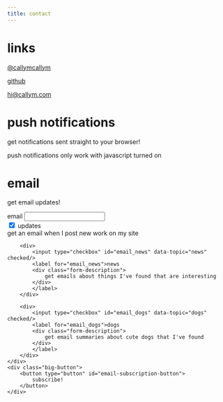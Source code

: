 ```yaml
---
title: contact
---
```

<h1>links</h1>

[@callymcallym](http://twitter.com/callymcallym)

[github](http://github.com/callym)

[hi@callym.com](mailto:hi@callym.com)

# push notifications
get notifications sent straight to your browser!
<div class="center monospace">
<span id="push_notifications">
	<noscript>
		push notifications only work with javascript turned on
	</noscript>
</span>
<a href="" id="push_notifications_action" style="display: none;"></a>
</div>

# email
get email updates!
<form class="center" id="email-subscription-form">
	<div class="email">
		<label for="email">email</label>
		<span class="email-input">
			<input type="email" id="email" name="email_address" required/>
		</span>
	</div>
	<div class="checkboxes" id="topics">
		<div>
			<input type="checkbox" id="email_updates" data-topic="updates" checked/>
			<label for="email_updates">updates
			<div class="form-description">
				get an email when I post new work on my site
			</div>
			</label>
		</div>

		<div>
			<input type="checkbox" id="email_news" data-topic="news" checked/>
			<label for="email_news">news
			<div class="form-description">
				get emails about things I've found that are interesting
			</div>
			</label>
		</div>

		<div>
			<input type="checkbox" id="email_dogs" data-topic="dogs" checked/>
			<label for="email_dogs">dogs
			<div class="form-description">
				get email summaries about cute dogs that I've found
			</div>
			</label>
		</div>
	</div>
	<div class="big-button">
		<button type="button" id="email-subscription-button">
			subscribe!
		</button>
	</div>
</form>

<script>
$(document).ready(function() {
	var is_subscribed = false;
	var $action_link = $('#push_notifications_action');

	var update_message = function() {
		var message = "";
		var action = "";
		if (is_subscribed) {
			message = "you have already subscribed!";
			action = "click here to unsubscribe";
		}
		else {
			message = "you aren't currently subscribed!";
			action = "click here to subscribe";	
		}
		$('#push_notifications').html(message);
		$action_link.html(action);
	};

	var toggle_subscribe = function() {
		if (is_subscribed) {
			push_unsubscribe()
				.then(function() {
					is_subscribed = false;
					update_message();
				});
		}
		else {
			push_subscribe()
				.then(function() {
					is_subscribed = true;
					update_message();
				});
		}
		return false;
	};

	$action_link.on('click', toggle_subscribe);

	if (!navigator.serviceWorker || !('PushManager' in window))
	{
		$('#push_notifications').html(
			`<p>your web browser doesn't support Service Workers or Push Notifications</p>
			<p>for more information about what browsers do, check
			<a href="http://caniuse.com/#feat=push-api">here</a></p>`
		);
	}
	else if (Notification.permission === 'denied') {
		$('#push_notifications').html(
			`<p>you have blocked notifications!</p>
			<p>if you want to unblock them, see instructions
			<a href="https://support.google.com/chrome/answer/6148059?hl=en-GB&ref_topic=3434353">
				here (Google Chrome)</a>
			(steps for Firefox are very similar)</p>`
		);
	} else {
		$action_link.show();
		navigator.serviceWorker.ready
			.then(function(registration) {
				return registration.pushManager.getSubscription();
			})
			.then(function(subscription) {
				if (subscription) {
					is_subscribed = true;
				}
			})
			.then(update_message);
	}

	$('#email-subscription-button').on('click', function() {
		var $form = $('#email-subscription-form');

		var email = $form.find('#email').val();

		if (email.length === 0) {
			callym.message("you need to enter an email", 'error');
			return;
		}

		if (email.indexOf('@') == -1) {
			callym.message("your email address needs to contain an '@'", 'error');
			return;
		}

		if (email.split('@').filter(Boolean).length < 2) {
			callym.message("your email needs text before and after the '@'", 'error');
			return;
		}

		// unsubscribe!
		if ($(this).hasClass('error')) {
			var subscription = {
				email: email
			};

			fetch('https://z8jnhu3g0g.execute-api.eu-west-1.amazonaws.com/production/unregister', {
				method: 'post',
				headers: {
					'Content-type' : 'application/json'
				},
				body: JSON.stringify(subscription)
			});
		}

		var topics = [];
		$form.find('input[type=checkbox]').each(function() {
			var $this = $(this);
			if ($this.prop('checked')) {
				topics.push($this.data('topic'));
			}
		});
		
		var subscription = {
			email: email,
			topics: topics
		};
		fetch('https://z8jnhu3g0g.execute-api.eu-west-1.amazonaws.com/production/register', {
			method: 'post',
			headers: {
				'Content-type' : 'application/json'
			},
			body: JSON.stringify(subscription)
		}).then(function() {
			callym.message("you have been sent a confirmation email");
		});
	});
	
	$('#email-subscription-form #topics input[type=checkbox]').on('click', function() {
		var checked = 0;
		$('#email-subscription-form input[type=checkbox]').each(function() {
			checked += $(this).prop('checked') ? 1 : 0;
		});
		if (checked <= 0) {
			callym.message("please select at least one category to subscribe", 'error');
			$('#email-subscription-button').addClass('error').text('unsubscribe!');
		} else {
			$('#email-subscription-button').removeClass('error').text('subscribe!');
		}
	});

	var urlParams = new URLSearchParams(window.location.search);
	$('#email-subscription-form #email').val(urlParams.get('email'));

	var topics = urlParams.get('topics') || [];

	$('#email-subscription-form input[type=checkbox]').each(function() {
		var $this = $(this);
		if (topics.indexOf($this.data('topic')) > -1) {
			$this.prop('checked', true);
		} else {
			$this.prop('checked', false);
		}
	});
	$('#email-subscription-form #topics').trigger('click');
});
</script>
